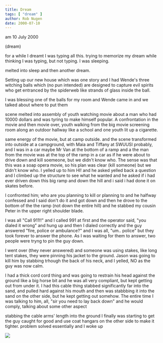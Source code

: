 ```yaml
---
title: Dream
tags: [ "dream" ]
author: Rob Nugen
date: 2000-07-10
---
```


<p class=date>am 10 July 2000</p>
<p class=note>(dream)</p>

<p class=dream>for a while I dreamt I was typing all this.  trying to
memorize my dream while thinking I was typing, but not typing. I was sleeping.

<p class=dream>melted into sleep and then another dream.

<p class=dream>Setting up our new house which was one story and I had Wende's three witching balls which (no pun intended) are designed to capture evil spirits who get entranced by the spiderweb like strands of glass inside the ball.

<p class=dream>I was blessing one of the balls for my room and Wende came in and we talked about where to put them

<p class=dream>scene melted into assembly of youth watching movie about a man who had 10000 dollars and was tyring to make himself popular.  A confrontation in the movie and then movie over, youth walking from the big movie screening room along an outdoor hallway like a school and one youth lit up a cigarette.

<p class=dream>same energy of the movie, but at camp outside.  and the scene transformed into 
outside at a campground, with Maia and Tiffany at SWUUSI probably, and
I was in a car maybe Mr Van at the bottom of a ramp and a the man from the movie was at
the top of the ramp in a car as if he were about to drive down and
kill soemeone, but we didn't know who.  The sense was that this was a
soap opera movie, so his plan was clear (kill someone) but we didn't know
who.  I yelled up to him HI! and he asked yelled back a question and I
climbed up the structure to see what he wanted and he asked if i had
ever driven down this big ramp and down the hill and i said i had done
it on skates before.

<p class=dream>I confronted him; who are you planning to kill or planning to and he
halfway confessed and I said don't do it and got down and then he
drove to the bottom of the the ramp (not down the entire hill) and he
stabbed my cousin Peter in the upper right shoulder blade.

<p class=dream>I was all "Call 911!!"  and I called 991 at first and the operator
said, "you dialed it wrong" and hung up and then I dialed correctly
and the guy answered "fire, police or ambulance?" and I was all, "um..
police" but they took forever to answer the phone.  As I was waiting
for them to answer, two people were tryng to pin the guy down.

<p class=dream>I went over (they never answered) and someone was using stakes, like
long tent stakes, they were pinning his jacket to the ground.  Jason
was going to kill him by stabbing trhough the back of his neck, and I
yelled, NO as the guy was now calm.

<p class=dream>I had a thick cord cord thing and was going to restrain his head
against the ground like a big horse bit and he was all very compliant,
but kept getting out from under it.  I had this cable thing stabbed
significantly far into the sand, and pulled hard against his mouth and
then was stabbbing it into the sand on the other side, but he kept
getting out somehow.  The entire time I was talking to him, all, "sir
you need to lay back down" and he would comply, talking about some
other aspect

<p class=dream>stabbing the cable arms' length  into the  ground I finally was starting to get the guy caught for good and use coat hangars on the other side to make it tighter.  problem solved essentially and I woke up


<p><img src="/images/rob/wL-ROB.gif">


  


